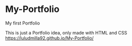 # My-Portfolio
My first Portfolio

This is just a Portfolio idea, only made with HTML and CSS
https://luludmilla92.github.io/My-Portfolio/
